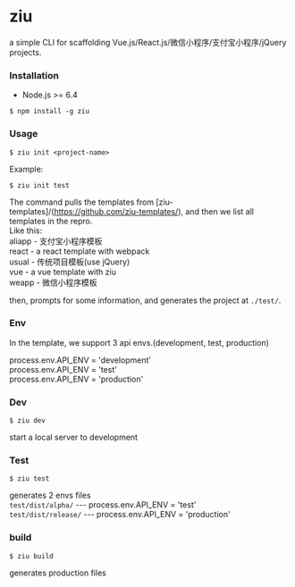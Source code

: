 # ziu
a simple CLI for scaffolding Vue.js/React.js/微信小程序/支付宝小程序/jQuery projects.

### Installation

* Node.js >= 6.4

```
$ npm install -g ziu
```

### Usage

```
$ ziu init <project-name>
```

Example:

```
$ ziu init test
```

The command pulls the templates from [ziu-templates]/(https://github.com/ziu-templates/), and then we list all templates in the repro.<br>
Like this:<br>
aliapp - 支付宝小程序模板<br>
react - a react template with webpack<br>
usual - 传统项目模板(use jQuery)<br>
vue - a vue template with ziu<br>
weapp - 微信小程序模板<br>

then, prompts for some information, and generates the project at `./test/`.

### Env

In the template, we support 3 api envs.(development, test, production)<br>

process.env.API_ENV = 'development' <br>
process.env.API_ENV = 'test' <br>
process.env.API_ENV = 'production' <br>

### Dev

```
$ ziu dev
```
start a local server to development

### Test

```
$ ziu test
```

generates 2 envs files<br>
`test/dist/alpha/` --- process.env.API_ENV = 'test'<br>
`test/dist/release/` --- process.env.API_ENV = 'production'<br>

### build

```
$ ziu build
```
generates production files